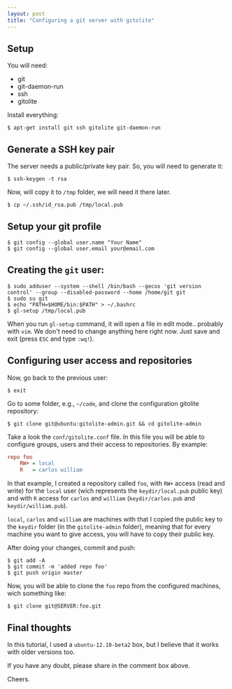 ```yaml
---
layout: post
title: "Configuring a git server with gitolite"
---
```


## Setup
You will need:

- git
- git-daemon-run
- ssh
- gitolite

Install everything:

```console
$ apt-get install git ssh gitolite git-daemon-run
```

## Generate a SSH key pair

The server needs a public/private key pair. So, you will need to generate it:

```console
$ ssh-keygen -t rsa
```

Now, will copy it to `/tmp` folder, we will need it there later.

```console
$ cp ~/.ssh/id_rsa.pub /tmp/local.pub
```

## Setup your git profile

```console
$ git config --global user.name "Your Name"
$ git config --global user.email your@email.com
```

## Creating the `git` user:

```console
$ sudo adduser --system --shell /bin/bash --gecos 'git version control' --group --disabled-password --home /home/git git
$ sudo su git
$ echo "PATH=$HOME/bin:$PATH" > ~/.bashrc
$ gl-setup /tmp/local.pub
```

When you run `gl-setup` command, it will open a file in edit mode.. probably with `vim`. We don't need to change anything here right now. Just save and exit (press `ESC` and type `:wq!`).

## Configuring user access and repositories

Now, go back to the previous user:

```console
$ exit
```

Go to some folder, e.g., `~/code`, and clone the configuration gitolite repository:

```console
$ git clone git@ubuntu:gitolite-admin.git && cd gitolite-admin
```

Take a look the `conf/gitolite.conf` file. In this file you will be able to configure groups, users and their access to repositories. By example:

```cfg
repo foo
	RW+	= local
	R 	= carlos william
```

In that example, I created a repository called `foo`, with `RW+` access (read and write) for the `local` user (wich represents the `keydir/local.pub` public key) and with `R` access for `carlos` and `william` (`keydir/carlos.pub` and `keydir/william.pub`).

`local`, `carlos` and `william` are machines with that I copied the public key to the `keydir` folder (in the `gitolite-admin` folder), meaning that for every machine you want to give access, you will have to copy their public key.

After doing your changes, commit and push:

```console
$ git add -A
$ git commit -m 'added repo foo'
$ git push origin master
```

Now, you will be able to clone the `foo` repo from the configured machines, wich something like:

```console
$ git clone git@SERVER:foo.git
```


## Final thoughts

In this tutorial, I used a `ubuntu-12.10-beta2` box, but I believe that it works with older versions too.

If you have any doubt, please share in the comment box above.

Cheers.
